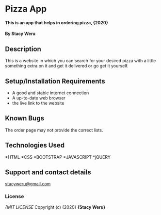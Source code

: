 # Pizza App
#### This is an app that helps in ordering pizza, {2020}
#### By **Stacy Weru**
## Description
This is a website in which you can search for your desired pizza with a little something extra on it and get it delivered or go get it yourself.
## Setup/Installation Requirements
* A good and stable internet connection
* A up-to-date web browser
* the live link to the website

## Known Bugs
 The order page may not provide the correct lists.
## Technologies Used
*HTML
*CSS
*BOOTSTRAP
*JAVASCRIPT
*jQUERY
## Support and contact details
stacyweru@gmail.com
### License
*{MIT LICENSE*
Copyright (c) {2020} **{Stacy Weru}**
  
